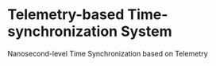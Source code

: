 # Telemetry-based Time-synchronization System
Nanosecond-level Time Synchronization based on Telemetry
